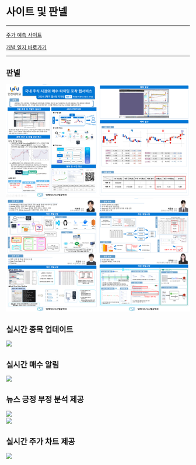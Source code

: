 # 사이트 및 판넬

---
[주가 예측 사이트](https://jeus.site/)

[개발 일지 바로가기](https://inu-capstone-zeus.github.io/)

---

## 판넬

![](/image/판넬1.png)
![](/image/판넬2.png)


## 실시간 종목 업데이트  

![](/image/list_update.gif)  


## 실시간 매수 알림  

![](/image/buy_update.gif)  


## 뉴스 긍정 부정 분석 제공

![](/image/news1.gif)   
![](/image/news2.gif)  


## 실시간 주가 차트 제공 

![](/image/chart.gif)  

